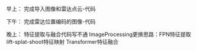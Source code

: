 早上：
完成导入图像和雷达点云-代码

下午：
完成雷达位置编码的图像-代码

晚上：
特征提取与融合代码写不通
ImageProcessing更换思路：FPN特征提取
		lift-splat-shoot特征映射
		Transformer特征融合